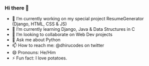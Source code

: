 ### Hi there 👋



- 🔭 I’m currently working on my special project ResumeGenerator (Django, HTML, CSS & JS)
- 🌱 I’m currently learning Django, Java & Data Structures in C
- 👯 I’m looking to collaborate on Web Dev projects
- 💬 Ask me about Python
- 📫 How to reach me: @dhirucodes on twitter
- 😄 Pronouns: He/Him
- ⚡ Fun fact: I love potatoes.
